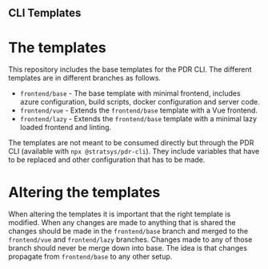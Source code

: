 CLI Templates
---

# The templates

This repository includes the base templates for the PDR CLI. The different templates are in different branches as follows. 

* `frontend/base` - The base template with minimal frontend, includes azure configuration, build scripts, docker configuration and server code.
* `frontend/vue` - Extends the `frontend/base` template with a Vue frontend. 
* `frontend/lazy` - Extends the `frontend/base` template with a minimal lazy loaded frontend and linting.

The templates are not meant to be consumed directly but through the PDR CLI (available with `npx @stratsys/pdr-cli`). They include variables that have to be replaced and other configuration that has to be made. 

# Altering the templates

When altering the templates it is important that the right template is modified. When any changes are made to anything that is shared the changes should be made in the `frontend/base` branch and merged to the `frontend/vue` and `frontend/lazy` branches. Changes made to any of those branch should never be merge down into base. The idea is that changes propagate from `frontend/base` to any other setup.